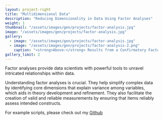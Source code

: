 ```yaml
---
layout: project-right
title: "Multidimensional Data"
description: "Reducing Dimensionality in Data Using Factor Analyses"
weight: 1
thumbnail: "/assets/images/gen/projects/factor-analysis.jpg"
image: "/assets/images/gen/projects/factor-analysis.jpg"
gallery:
  - image: "/assets/images/gen/projects/factor-analysis.jpg"
  - image: "/assets/images/gen/projects/factor-analysis-2.png"
    caption: "<strong>Above:</strong> Results from a Confirmatory Factor Analysis"
gallery_limit: 2
---
```


Factor analyses provide data scientists with powerful tools to unravel intricated relationships within data. 

Understanding factor analyses is crucial. They help simplify complex data by identifying core dimensions that explain variance among variables, which aids in theory development and refinement. They also facilitate the creation of valid and reliable measurements by ensuring that items reliably assess intended constructs. 

For example scripts, please check out my [Github](https://github.com/arianayoum/multidimensional-data)
